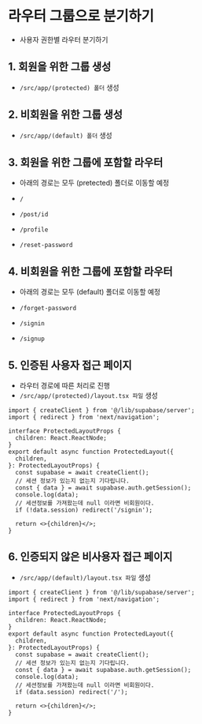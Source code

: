 # 라우터 그룹으로 분기하기

- 사용자 권한별 라우터 분기하기

## 1. 회원을 위한 그룹 생성

- `/src/app/(protected) 폴더` 생성

## 2. 비회원을 위한 그룹 생성

- `/src/app/(default) 폴더` 생성

## 3. 회원을 위한 그룹에 포함할 라우터

- 아래의 경로는 모두 (pretected) 폴더로 이동할 예정

- `/`
- `/post/id`
- `/profile`
- `/reset-password`

## 4. 비회원을 위한 그룹에 포함할 라우터

- 아래의 경로는 모두 (default) 폴더로 이동할 예정

- `/forget-password`
- `/signin`
- `/signup`

## 5. 인증된 사용자 접근 페이지

- 라우터 경로에 따른 처리로 진행
- `/src/app/(protected)/layout.tsx 파일` 생성

```tsx
import { createClient } from '@/lib/supabase/server';
import { redirect } from 'next/navigation';

interface ProtectedLayoutProps {
  children: React.ReactNode;
}
export default async function ProtectedLayout({
  children,
}: ProtectedLayoutProps) {
  const supabase = await createClient();
  // 세션 정보가 있는지 없는지 기다립니다.
  const { data } = await supabase.auth.getSession();
  console.log(data);
  // 세션정보를 가져왔는데 null 이라면 비회원이다.
  if (!data.session) redirect('/signin');

  return <>{children}</>;
}
```

## 6. 인증되지 않은 비사용자 접근 페이지

- `/src/app/(default)/layout.tsx 파일` 생성

```tsx
import { createClient } from '@/lib/supabase/server';
import { redirect } from 'next/navigation';

interface ProtectedLayoutProps {
  children: React.ReactNode;
}
export default async function ProtectedLayout({
  children,
}: ProtectedLayoutProps) {
  const supabase = await createClient();
  // 세션 정보가 있는지 없는지 기다립니다.
  const { data } = await supabase.auth.getSession();
  console.log(data);
  // 세션정보를 가져왔는데 null 이라면 비회원이다.
  if (data.session) redirect('/');

  return <>{children}</>;
}
```
